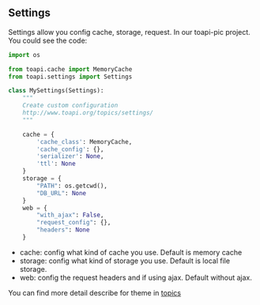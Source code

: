 ## Settings

Settings allow you config cache, storage, request. In our toapi-pic project.
You could see the code:

```python
import os

from toapi.cache import MemoryCache
from toapi.settings import Settings

class MySettings(Settings):
    """
    Create custom configuration
    http://www.toapi.org/topics/settings/
    """

    cache = {
        'cache_class': MemoryCache,
        'cache_config': {},
        'serializer': None,
        'ttl': None
    }
    storage = {
        "PATH": os.getcwd(),
        "DB_URL": None
    }
    web = {
        "with_ajax": False,
        "request_config": {},
        "headers": None
    }
```

- cache: config what kind of cache you use. Default is memory cache
- storage: config what kind of storage you use. Default is local file storage.
- web: config the request headers and if using ajax. Default without ajax.

You can find more detail describe for theme in [topics](/topics/settings)